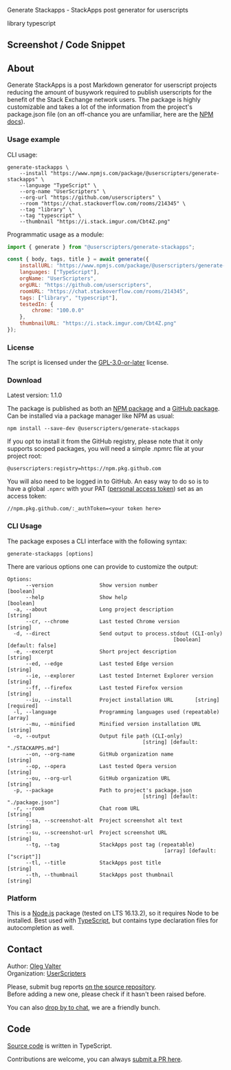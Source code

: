 Generate Stackapps - StackApps post generator for userscripts

library typescript

<!-- thumbnail: https://i.stack.imgur.com/Cbt4Z.png -->
<!-- version: 1.1.0 -->
<!-- tag: library -->
<!-- excerpt: Tired of writing Stack Apps posts by hand? With Generate StackApps you can focus on what's really important — userscripts and delegate the busywork to automation. -->

## Screenshot / Code Snippet

## About

Generate StackApps is a post Markdown generator for userscript projects reducing the amount of busywork required to publish userscripts for the benefit of the Stack Exchange network users. The package is highly customizable and takes a lot of the information from the project's package.json file (on an off-chance you are unfamiliar, here are the [NPM docs](https://docs.npmjs.com/creating-a-package-json-file)).

### Usage example

CLI usage:

```shell
generate-stackapps \
    --install "https://www.npmjs.com/package/@userscripters/generate-stackapps" \
    --language "TypeScript" \
    --org-name "UserScripters" \
    --org-url "https://github.com/userscripters" \
    --room "https://chat.stackoverflow.com/rooms/214345" \
    --tag "library" \
    --tag "typescript" \
    --thumbnail "https://i.stack.imgur.com/Cbt4Z.png"
```

Programmatic usage as a module:

```javascript
import { generate } from "@userscripters/generate-stackapps";

const { body, tags, title } = await generate({
    installURL: "https://www.npmjs.com/package/@userscripters/generate-stackapps",
    languages: ["TypeScript"],
    orgName: "UserScripters",
    orgURL: "https://github.com/userscripters",
    roomURL: "https://chat.stackoverflow.com/rooms/214345",
    tags: ["library", "typescript"],
    testedIn: {
        chrome: "100.0.0"
    },
    thumbnailURL: "https://i.stack.imgur.com/Cbt4Z.png"
});
```

### License

The script is licensed under the [GPL-3.0-or-later](https://spdx.org/licenses/GPL-3.0-or-later) license.

### Download

Latest version: 1.1.0

The package is published as both an [NPM package](https://www.npmjs.com/package/@userscripters/generate-stackapps) and a [GitHub package](https://github.com/userscripters/generate-stackapps/packages/1408794). Can be installed via a package manager like NPM as usual:

```shell
npm install --save-dev @userscripters/generate-stackapps
```

If you opt to install it from the GitHub registry, please note that it only supports scoped packages, you will need a simple .npmrc file at your project root:

```npmrc
@userscripters:registry=https://npm.pkg.github.com
```

You will also need to be logged in to GitHub. An easy way to do so is to have a global `.npmrc` with your PAT ([personal access token](https://docs.github.com/en/github/authenticating-to-github/keeping-your-account-and-data-secure/creating-a-personal-access-token)) set as an access token:

```npmrc
//npm.pkg.github.com/:_authToken=<your token here>
```

### CLI Usage

The package exposes a CLI interface with the following syntax:

```
generate-stackapps [options]
```

There are various options one can provide to customize the output:

```
Options:
      --version               Show version number                      [boolean]
      --help                  Show help                                [boolean]
  -a, --about                 Long project description                  [string]
      --cr, --chrome          Last tested Chrome version                [string]
  -d, --direct                Send output to process.stdout (CLI-only)
                                                      [boolean] [default: false]
  -e, --excerpt               Short project description                 [string]
      --ed, --edge            Last tested Edge version                  [string]
      --ie, --explorer        Last tested Internet Explorer version     [string]
      --ff, --firefox         Last tested Firefox version               [string]
      --iu, --install         Project installation URL       [string] [required]
  -l, --language              Programming languages used (repeatable)    [array]
      --mu, --minified        Minified version installation URL         [string]
  -o, --output                Output file path (CLI-only)
                                            [string] [default: "./STACKAPPS.md"]
      --on, --org-name        GitHub organization name                  [string]
      --op, --opera           Last tested Opera version                 [string]
      --ou, --org-url         GitHub organization URL                   [string]
  -p, --package               Path to project's package.json
                                            [string] [default: "./package.json"]
  -r, --room                  Chat room URL                             [string]
      --sa, --screenshot-alt  Project screenshot alt text               [string]
      --su, --screenshot-url  Project screenshot URL                    [string]
      --tg, --tag             StackApps post tag (repeatable)
                                                   [array] [default: ["script"]]
      --tl, --title           StackApps post title                      [string]
      --th, --thumbnail       StackApps post thumbnail                  [string]
```

### Platform

This is a [Node.js](https://nodejs.org/en/) package (tested on LTS 16.13.2), so it requires Node to be installed.
Best used with [TypeScript](https://www.typescriptlang.org/download), but contains type declaration files for autocompletion as well.

## Contact

Author: [Oleg Valter](https://stackoverflow.com/users/11407695)
<br>Organization: [UserScripters](https://github.com/userscripters)

Please, submit bug reports [on the source repository](https://github.com/userscripters/generate-stackapps/issues).
<br>Before adding a new one, please check if it hasn't been raised before.

You can also [drop by to chat](https://chat.stackoverflow.com/rooms/214345), we are a friendly bunch.

## Code

[Source code](https://github.com/userscripters/generate-stackapps/blob/master/src/index.ts) is written in TypeScript.

Contributions are welcome, you can always [submit a PR here](https://github.com/userscripters/generate-stackapps/pulls).
